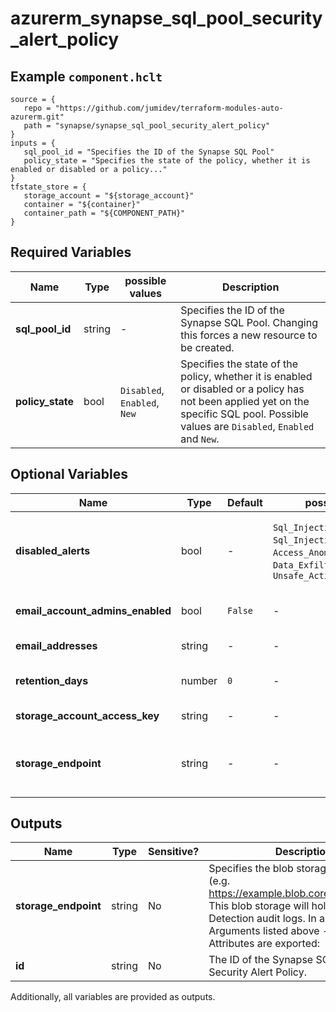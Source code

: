 # azurerm_synapse_sql_pool_security_alert_policy



## Example `component.hclt`

```hcl
source = {
   repo = "https://github.com/jumidev/terraform-modules-auto-azurerm.git"   
   path = "synapse/synapse_sql_pool_security_alert_policy"   
}
inputs = {
   sql_pool_id = "Specifies the ID of the Synapse SQL Pool"   
   policy_state = "Specifies the state of the policy, whether it is enabled or disabled or a policy..."   
}
tfstate_store = {
   storage_account = "${storage_account}"   
   container = "${container}"   
   container_path = "${COMPONENT_PATH}"   
}
```

## Required Variables

| Name | Type |  possible values |  Description |
| ---- | --------- |  ----------- | ----------- |
| **sql_pool_id** | string |  -  |  Specifies the ID of the Synapse SQL Pool. Changing this forces a new resource to be created. | 
| **policy_state** | bool |  `Disabled`, `Enabled`, `New`  |  Specifies the state of the policy, whether it is enabled or disabled or a policy has not been applied yet on the specific SQL pool. Possible values are `Disabled`, `Enabled` and `New`. | 

## Optional Variables

| Name | Type |  Default  |  possible values |  Description |
| ---- | --------- |  ----------- | ----------- | ----------- |
| **disabled_alerts** | bool |  -  |  `Sql_Injection`, `Sql_Injection_Vulnerability`, `Access_Anomaly`, `Data_Exfiltration`, `Unsafe_Action`  |  Specifies an array of alerts that are disabled. Allowed values are: `Sql_Injection`, `Sql_Injection_Vulnerability`, `Access_Anomaly`, `Data_Exfiltration`, `Unsafe_Action`. | 
| **email_account_admins_enabled** | bool |  `False`  |  -  |  Boolean flag which specifies if the alert is sent to the account administrators or not. Defaults to `false`. | 
| **email_addresses** | string |  -  |  -  |  Specifies an array of email addresses to which the alert is sent. | 
| **retention_days** | number |  `0`  |  -  |  Specifies the number of days to keep in the Threat Detection audit logs. Defaults to `0`. | 
| **storage_account_access_key** | string |  -  |  -  |  Specifies the identifier key of the Threat Detection audit storage account. | 
| **storage_endpoint** | string |  -  |  -  |  Specifies the blob storage endpoint (e.g. <https://example.blob.core.windows.net>). This blob storage will hold all Threat Detection audit logs. | 



## Outputs

| Name | Type | Sensitive? | Description |
| ---- | ---- | --------- | --------- |
| **storage_endpoint** | string | No  | Specifies the blob storage endpoint (e.g. <https://example.blob.core.windows.net>). This blob storage will hold all Threat Detection audit logs. In addition to the Arguments listed above - the following Attributes are exported: | 
| **id** | string | No  | The ID of the Synapse SQL Pool Security Alert Policy. | 

Additionally, all variables are provided as outputs.
